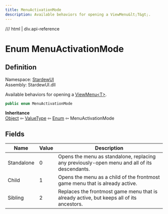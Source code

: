 ```yaml
---
title: MenuActivationMode
description: Available behaviors for opening a ViewMenu&lt;T&gt;.
---
```


<link rel="stylesheet" href="/StardewUI/stylesheets/reference.css" />

/// html | div.api-reference

# Enum MenuActivationMode

## Definition

<div class="api-definition" markdown>

Namespace: [StardewUI](index.md)  
Assembly: StardewUI.dll  

</div>

Available behaviors for opening a [ViewMenu&lt;T&gt;](viewmenu-1.md).

```cs
public enum MenuActivationMode
```

**Inheritance**  
[Object](https://learn.microsoft.com/en-us/dotnet/api/system.object) ⇦ [ValueType](https://learn.microsoft.com/en-us/dotnet/api/system.valuetype) ⇦ [Enum](https://learn.microsoft.com/en-us/dotnet/api/system.enum) ⇦ MenuActivationMode

## Fields

 | Name | Value | Description |
| --- | --- | --- |
| <a id="standalone">Standalone</a> | 0 | Opens the menu as standalone, replacing any previously-open menu and all of its descendants. | 
| <a id="child">Child</a> | 1 | Opens the menu as a child of the frontmost game menu that is already active. | 
| <a id="sibling">Sibling</a> | 2 | Replaces the frontmost game menu that is already active, but keeps all of its ancestors. | 

